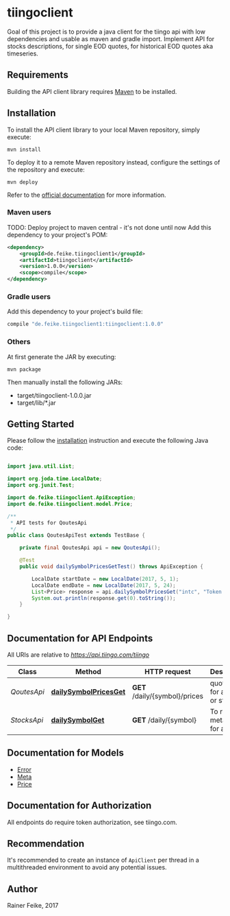 # tiingoclient
Goal of this project is to provide a java client for the tiingo api with low dependencies and usable as maven and gradle import. Implement API for stocks descriptions, for single EOD quotes, for historical EOD quotes aka timeseries.

## Requirements

Building the API client library requires [Maven](https://maven.apache.org/) to be installed.

## Installation

To install the API client library to your local Maven repository, simply execute:

```shell
mvn install
```

To deploy it to a remote Maven repository instead, configure the settings of the repository and execute:

```shell
mvn deploy
```

Refer to the [official documentation](https://maven.apache.org/plugins/maven-deploy-plugin/usage.html) for more information.

### Maven users

TODO: Deploy project to maven central - it's not done until now
Add this dependency to your project's POM:

```xml
<dependency>
    <groupId>de.feike.tiingoclient1</groupId>
    <artifactId>tiingoclient</artifactId>
    <version>1.0.0</version>
    <scope>compile</scope>
</dependency>
```

### Gradle users

Add this dependency to your project's build file:

```groovy
compile "de.feike.tiingoclient1:tiingoclient:1.0.0"
```

### Others

At first generate the JAR by executing:

    mvn package

Then manually install the following JARs:

* target/tiingoclient-1.0.0.jar
* target/lib/*.jar

## Getting Started

Please follow the [installation](#installation) instruction and execute the following Java code:

```java

import java.util.List;

import org.joda.time.LocalDate;
import org.junit.Test;

import de.feike.tiingoclient.ApiException;
import de.feike.tiingoclient.model.Price;

/**
 * API tests for QoutesApi
 */
public class QoutesApiTest extends TestBase {

	private final QoutesApi api = new QoutesApi();

	@Test
	public void dailySymbolPricesGetTest() throws ApiException {

		LocalDate startDate = new LocalDate(2017, 5, 1);
		LocalDate endDate = new LocalDate(2017, 5, 24);
		List<Price> response = api.dailySymbolPricesGet("intc", "Token secret", startDate, endDate);
		System.out.println(response.get(0).toString());
	}

}

```

## Documentation for API Endpoints

All URIs are relative to *https://api.tiingo.com/tiingo*

Class | Method | HTTP request | Description
------------ | ------------- | ------------- | -------------
*QoutesApi* | [**dailySymbolPricesGet**](docs/QoutesApi.md#dailySymbolPricesGet) | **GET** /daily/{symbol}/prices | quote data for a fund or stock
*StocksApi* | [**dailySymbolGet**](docs/StocksApi.md#dailySymbolGet) | **GET** /daily/{symbol} | To request meta data for a stock


## Documentation for Models

 - [Error](docs/Error.md)
 - [Meta](docs/Meta.md)
 - [Price](docs/Price.md)


## Documentation for Authorization

All endpoints do require token authorization, see tiingo.com.

## Recommendation

It's recommended to create an instance of `ApiClient` per thread in a multithreaded environment to avoid any potential issues.

## Author
Rainer Feike, 2017
